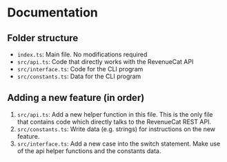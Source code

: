 # Documentation

## Folder structure
* `index.ts`: Main file. No modifications required
* `src/api.ts`: Code that directly works with the RevenueCat API
* `src/interface.ts`: Code for the CLI program
* `src/constants.ts`: Data for the CLI program

## Adding a new feature (in order)
1. `src/api.ts`: Add a new helper function in this file. This is the only file that contains code which directly talks to the RevenueCat REST API.
2. `src/constants.ts`: Write data (e.g. strings) for instructions on the new feature.
3. `src/interface.ts`: Add a new case into the switch statement. Make use of the api helper functions and the constants data.
